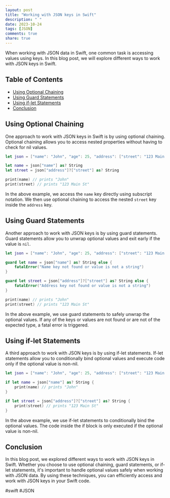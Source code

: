 ```yaml
---
layout: post
title: "Working with JSON keys in Swift"
description: " "
date: 2023-10-24
tags: [JSON]
comments: true
share: true
---
```


When working with JSON data in Swift, one common task is accessing values using keys. In this blog post, we will explore different ways to work with JSON keys in Swift.

## Table of Contents
- [Using Optional Chaining](#using-optional-chaining)
- [Using Guard Statements](#using-guard-statements)
- [Using if-let Statements](#using-if-let-statements)
- [Conclusion](#conclusion)

## Using Optional Chaining

One approach to work with JSON keys in Swift is by using optional chaining. Optional chaining allows you to access nested properties without having to check for nil values.

```swift
let json = ["name": "John", "age": 25, "address": ["street": "123 Main St", "city": "New York"]]

let name = json["name"] as? String
let street = json["address"]?["street"] as? String

print(name) // prints "John"
print(street) // prints "123 Main St"
```

In the above example, we access the `name` key directly using subscript notation. We then use optional chaining to access the nested `street` key inside the `address` key.

## Using Guard Statements

Another approach to work with JSON keys is by using guard statements. Guard statements allow you to unwrap optional values and exit early if the value is `nil`.

```swift
let json = ["name": "John", "age": 25, "address": ["street": "123 Main St", "city": "New York"]]

guard let name = json["name"] as? String else {
    fatalError("Name key not found or value is not a string")
}

guard let street = json["address"]?["street"] as? String else {
    fatalError("Address key not found or value is not a string")
}

print(name) // prints "John"
print(street) // prints "123 Main St"
```

In the above example, we use guard statements to safely unwrap the optional values. If any of the keys or values are not found or are not of the expected type, a fatal error is triggered.

## Using if-let Statements

A third approach to work with JSON keys is by using if-let statements. If-let statements allow you to conditionally bind optional values and execute code only if the optional value is non-nil.

```swift
let json = ["name": "John", "age": 25, "address": ["street": "123 Main St", "city": "New York"]]

if let name = json["name"] as? String {
    print(name) // prints "John"
}

if let street = json["address"]?["street"] as? String {
    print(street) // prints "123 Main St"
}
```

In the above example, we use if-let statements to conditionally bind the optional values. The code inside the if block is only executed if the optional value is non-nil.

## Conclusion

In this blog post, we explored different ways to work with JSON keys in Swift. Whether you choose to use optional chaining, guard statements, or if-let statements, it's important to handle optional values safely when working with JSON data. By using these techniques, you can efficiently access and work with JSON keys in your Swift code.

\#swift #JSON